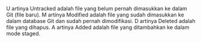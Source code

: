 U artinya Untracked adalah file yang belum pernah dimasukkan ke dalam Git (file baru).
M artinya Modified adalah file yang sudah dimasukkan ke dalam database Git dan sudah pernah dimodifikasi.
D artinya Deleted adalah file yang dihapus.
A artinya Added adalah file yang ditambahkan ke dalam mode staged.